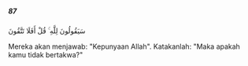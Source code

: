 ##### 87

<span class="ayah">سَيَقُولُونَ لِلَّهِ ۚ قُلْ أَفَلَا تَتَّقُونَ</span>

<span class="ayah_translation">Mereka akan menjawab: "Kepunyaan Allah". Katakanlah: "Maka apakah kamu tidak bertakwa?"</span>
